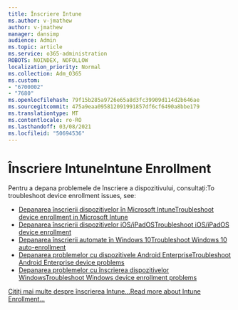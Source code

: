 ```yaml
---
title: Înscriere Intune
ms.author: v-jmathew
author: v-jmathew
manager: dansimp
audience: Admin
ms.topic: article
ms.service: o365-administration
ROBOTS: NOINDEX, NOFOLLOW
localization_priority: Normal
ms.collection: Adm_O365
ms.custom:
- "6700002"
- "7680"
ms.openlocfilehash: 79f15b285a9726e65a8d3fc39909d114d2b646ae
ms.sourcegitcommit: 475a9eaa095812091991857df6cf6490a8bbe179
ms.translationtype: MT
ms.contentlocale: ro-RO
ms.lasthandoff: 03/08/2021
ms.locfileid: "50694536"
---
```

# <a name="intune-enrollment"></a><span data-ttu-id="362be-102">Înscriere Intune</span><span class="sxs-lookup"><span data-stu-id="362be-102">Intune Enrollment</span></span>

<span data-ttu-id="362be-103">Pentru a depana problemele de înscriere a dispozitivului, consultați:</span><span class="sxs-lookup"><span data-stu-id="362be-103">To troubleshoot device enrollment issues, see:</span></span>

- [<span data-ttu-id="362be-104">Depanarea înscrierii dispozitivelor în Microsoft Intune</span><span class="sxs-lookup"><span data-stu-id="362be-104">Troubleshoot device enrollment in Microsoft Intune</span></span>](https://docs.microsoft.com/troubleshoot/mem/intune/troubleshoot-device-enrollment-in-intune)
- [<span data-ttu-id="362be-105">Depanarea înscrierii dispozitivelor iOS/iPadOS</span><span class="sxs-lookup"><span data-stu-id="362be-105">Troubleshoot iOS/iPadOS device enrollment</span></span>](https://docs.microsoft.com/mem/intune/enrollment/troubleshoot-ios-enrollment-errors)
- [<span data-ttu-id="362be-106">Depanarea înscrierii automate în Windows 10</span><span class="sxs-lookup"><span data-stu-id="362be-106">Troubleshoot Windows 10 auto-enrollment</span></span>](https://docs.microsoft.com/mem/intune/enrollment/troubleshoot-windows-auto-enrollment)
- [<span data-ttu-id="362be-107">Depanarea problemelor cu dispozitivele Android Enterprise</span><span class="sxs-lookup"><span data-stu-id="362be-107">Troubleshoot Android Enterprise device problems</span></span>](https://docs.microsoft.com/troubleshoot/mem/intune/troubleshoot-android-enrollment)
- [<span data-ttu-id="362be-108">Depanarea problemelor cu înscrierea dispozitivelor Windows</span><span class="sxs-lookup"><span data-stu-id="362be-108">Troubleshoot Windows device enrollment problems</span></span>](https://docs.microsoft.com/troubleshoot/mem/intune/troubleshoot-windows-enrollment-errors)

[<span data-ttu-id="362be-109">Citiți mai multe despre înscrierea Intune...</span><span class="sxs-lookup"><span data-stu-id="362be-109">Read more about Intune Enrollment...</span></span>](https://docs.microsoft.com/mem/intune/enrollment/)

